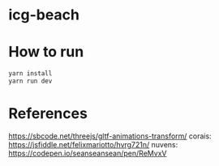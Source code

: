 # icg-beach

# How to run

```bash
yarn install
yarn run dev
```

# References
https://sbcode.net/threejs/gltf-animations-transform/
corais: https://jsfiddle.net/felixmariotto/hvrg721n/
nuvens: https://codepen.io/seanseansean/pen/ReMvxV